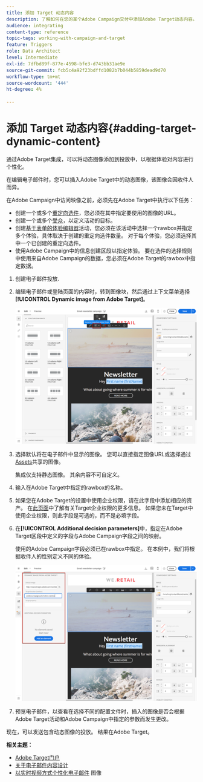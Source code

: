 ```yaml
---
title: 添加 Target 动态内容
description: 了解如何在您的某个Adobe Campaign交付中添加Adobe Target动态内容。
audience: integrating
content-type: reference
topic-tags: working-with-campaign-and-target
feature: Triggers
role: Data Architect
level: Intermediate
exl-id: 7dfbd89f-877e-4598-bfe3-d743bb31ae9e
source-git-commit: fcb5c4a92f23bdffd1082b7b044b5859dead9d70
workflow-type: tm+mt
source-wordcount: '444'
ht-degree: 4%

---
```


# 添加 Target 动态内容{#adding-target-dynamic-content}

通过Adobe Target集成，可以将动态图像添加到投放中，以根据体验对内容进行个性化。

在编辑电子邮件时，您可以插入Adobe Target中的动态图像，该图像会因收件人而异。

在Adobe Campaign中访问映像之前，必须先在Adobe Target中执行以下任务：

* 创建一个或多个[重定向选件](https://experienceleague.adobe.com/docs/target/using/experiences/offers/offer-redirect.html)，您必须在其中指定要使用的图像的URL。
* 创建一个或多个[受众](https://experienceleague.adobe.com/docs/target/using/audiences/create-audiences/audiences.html)，以定义活动的目标。
* 创建[基于表单的体验编辑器](https://experienceleague.adobe.com/docs/target/using/experiences/form-experience-composer.html)活动，您必须在该活动中选择一个rawbox并指定多个体验，具体取决于创建的重定向选件数量。 对于每个体验，您必须选择其中一个已创建的重定向选件。
* 使用Adobe Campaign中的信息创建区段以指定体验。 要在选件的选择规则中使用来自Adobe Campaign的数据，您必须在Adobe Target的rawbox中指定数据。

1. 创建电子邮件投放.
1. 编辑电子邮件或登陆页面的内容时，转到图像块，然后通过上下文菜单选择&#x200B;**[!UICONTROL Dynamic image from Adobe Target]**。

   ![](assets/tar_insert_dynamic_image.png)

1. 选择默认将在电子邮件中显示的图像。 您可以直接指定图像URL或选择通过[Assets](../../integrating/using/working-with-campaign-and-assets-core-service.md)共享的图像。

   集成仅支持静态图像。 其余内容不可自定义。

1. 输入在Adobe Target中指定的rawbox的名称。
1. 如果您在Adobe Target的设置中使用企业权限，请在此字段中添加相应的资产。 在[此页面](https://experienceleague.adobe.com/docs/target/using/administer/manage-users/enterprise/properties-overview.html)中了解有关Target企业权限的更多信息。 如果您未在Target中使用企业权限，则此字段是可选的，而不是必填字段。
1. 在&#x200B;**[!UICONTROL Additional decision parameters]**&#x200B;中，指定在Adobe Target区段中定义的字段与Adobe Campaign字段之间的映射。

   使用的Adobe Campaign字段必须已在rawbox中指定。 在本例中，我们将根据收件人的性别定义不同的体验。

   ![](assets/tar_additional_decisionning_parameters.png)

1. 预览电子邮件，以查看在选择不同的配置文件时，插入的图像是否会根据Adobe Target活动和Adobe Campaign中指定的参数而发生更改。

现在，可以发送包含动态图像的投放。 结果在Adobe Target。

**相关主题：**

* [Adobe Target门户](https://experienceleague.adobe.com/docs/target/using/integrate/campaign-and-target.html)
* [关于电子邮件内容设计](../../designing/using/designing-content-in-adobe-campaign.md)
* [以实时视频方式个性化电子邮件](https://helpx.adobe.com/cn/marketing-cloud/how-to/email-marketing.html) 图像
